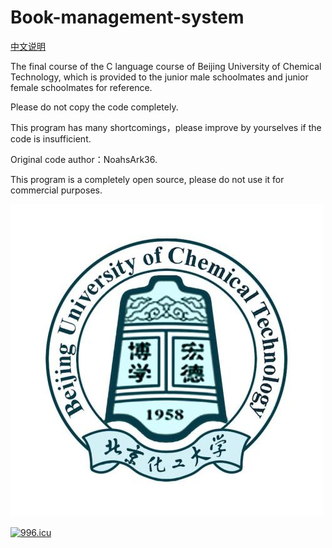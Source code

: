 # Book-management-system
[中文说明](https://github.com/NoahsArk36/Book-management-system/blob/master/README-CN.md)

The final course of the C language course of Beijing University of Chemical Technology, which is provided to the junior male schoolmates and junior female schoolmates for reference. 

Please do not copy the code completely. 

This program has many shortcomings，please improve by yourselves if the code is insufficient.

Original code author：NoahsArk36.

This program is a completely open source, please do not use it for commercial purposes.

![截图](BUCT.jpg)

[![996.icu](https://img.shields.io/badge/link-996.icu-red.svg)](https://996.icu)
